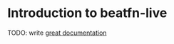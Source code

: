 # Introduction to beatfn-live

TODO: write [great documentation](http://jacobian.org/writing/great-documentation/what-to-write/)
